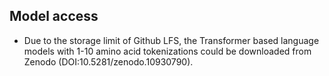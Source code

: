 ## Model access
* Due to the storage limit of Github LFS, the Transformer based language models with 1-10 amino acid tokenizations could be downloaded from Zenodo (DOI:10.5281/zenodo.10930790).
